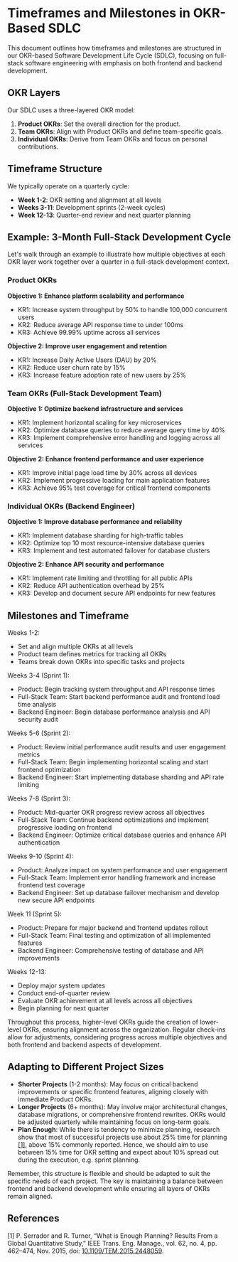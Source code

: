 # Timeframes and Milestones in OKR-Based SDLC

This document outlines how timeframes and milestones are structured in our OKR-based Software Development Life Cycle (SDLC), focusing on full-stack software engineering with emphasis on both frontend and backend development.

## OKR Layers

Our SDLC uses a three-layered OKR model:

1. **Product OKRs**: Set the overall direction for the product.
2. **Team OKRs**: Align with Product OKRs and define team-specific goals.
3. **Individual OKRs**: Derive from Team OKRs and focus on personal contributions.

## Timeframe Structure

We typically operate on a quarterly cycle:

- **Week 1-2**: OKR setting and alignment at all levels
- **Weeks 3-11**: Development sprints (2-week cycles)
- **Week 12-13**: Quarter-end review and next quarter planning

## Example: 3-Month Full-Stack Development Cycle

Let's walk through an example to illustrate how multiple objectives at each OKR layer work together over a quarter in a full-stack development context.

### Product OKRs

**Objective 1: Enhance platform scalability and performance**
- KR1: Increase system throughput by 50% to handle 100,000 concurrent users
- KR2: Reduce average API response time to under 100ms
- KR3: Achieve 99.99% uptime across all services

**Objective 2: Improve user engagement and retention**
- KR1: Increase Daily Active Users (DAU) by 20%
- KR2: Reduce user churn rate by 15%
- KR3: Increase feature adoption rate of new users by 25%

### Team OKRs (Full-Stack Development Team)

**Objective 1: Optimize backend infrastructure and services**
- KR1: Implement horizontal scaling for key microservices
- KR2: Optimize database queries to reduce average query time by 40%
- KR3: Implement comprehensive error handling and logging across all services

**Objective 2: Enhance frontend performance and user experience**
- KR1: Improve initial page load time by 30% across all devices
- KR2: Implement progressive loading for main application features
- KR3: Achieve 95% test coverage for critical frontend components

### Individual OKRs (Backend Engineer)

**Objective 1: Improve database performance and reliability**
- KR1: Implement database sharding for high-traffic tables
- KR2: Optimize top 10 most resource-intensive database queries
- KR3: Implement and test automated failover for database clusters

**Objective 2: Enhance API security and performance**
- KR1: Implement rate limiting and throttling for all public APIs
- KR2: Reduce API authentication overhead by 25%
- KR3: Develop and document secure API endpoints for new features

## Milestones and Timeframe

Weeks 1-2:
- Set and align multiple OKRs at all levels
- Product team defines metrics for tracking all OKRs
- Teams break down OKRs into specific tasks and projects

Weeks 3-4 (Sprint 1):
- Product: Begin tracking system throughput and API response times
- Full-Stack Team: Start backend performance audit and frontend load time analysis
- Backend Engineer: Begin database performance analysis and API security audit

Weeks 5-6 (Sprint 2):
- Product: Review initial performance audit results and user engagement metrics
- Full-Stack Team: Begin implementing horizontal scaling and start frontend optimization
- Backend Engineer: Start implementing database sharding and API rate limiting

Weeks 7-8 (Sprint 3):
- Product: Mid-quarter OKR progress review across all objectives
- Full-Stack Team: Continue backend optimizations and implement progressive loading on frontend
- Backend Engineer: Optimize critical database queries and enhance API authentication

Weeks 9-10 (Sprint 4):
- Product: Analyze impact on system performance and user engagement
- Full-Stack Team: Implement error handling framework and increase frontend test coverage
- Backend Engineer: Set up database failover mechanism and develop new secure API endpoints

Week 11 (Sprint 5):
- Product: Prepare for major backend and frontend updates rollout
- Full-Stack Team: Final testing and optimization of all implemented features
- Backend Engineer: Comprehensive testing of database and API improvements

Weeks 12-13:
- Deploy major system updates
- Conduct end-of-quarter review
- Evaluate OKR achievement at all levels across all objectives
- Begin planning for next quarter

Throughout this process, higher-level OKRs guide the creation of lower-level OKRs, ensuring alignment across the organization. Regular check-ins allow for adjustments, considering progress across multiple objectives and both frontend and backend aspects of development.

## Adapting to Different Project Sizes

- **Shorter Projects** (1-2 months): May focus on critical backend improvements or specific frontend features, aligning closely with immediate Product OKRs.
- **Longer Projects** (6+ months): May involve major architectural changes, database migrations, or comprehensive frontend rewrites. OKRs would be adjusted quarterly while maintaining focus on long-term goals.
- **Plan Enough**: While there is tendency to minimize planning, research show that most of successful projects use about 25% time for planning [[1]](#references), above 15% commonly reported. Hence, we should aim to use between 15% time for OKR setting and expect about 10% spread out during the execution, e.g. sprint planning.

Remember, this structure is flexible and should be adapted to suit the specific needs of each project. The key is maintaining a balance between frontend and backend development while ensuring all layers of OKRs remain aligned.

## References
[1] P. Serrador and R. Turner, “What is Enough Planning? Results From a Global Quantitative Study,” IEEE Trans. Eng. Manage., vol. 62, no. 4, pp. 462–474, Nov. 2015, doi: [10.1109/TEM.2015.2448059](https://doi.org/10.1109/TEM.2015.2448059).